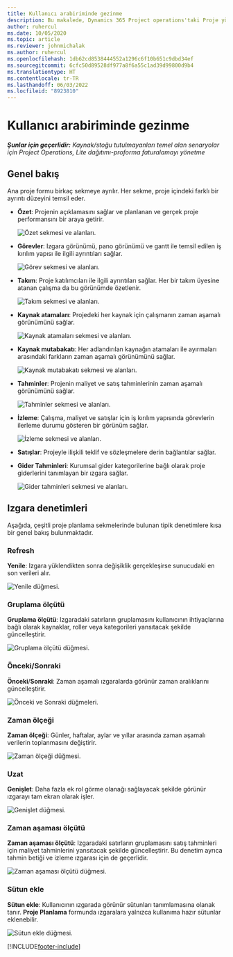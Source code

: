 ```yaml
---
title: Kullanıcı arabiriminde gezinme
description: Bu makalede, Dynamics 365 Project operations'taki Proje yönetimi hakkında bilgi sağlanmaktadır.
author: ruhercul
ms.date: 10/05/2020
ms.topic: article
ms.reviewer: johnmichalak
ms.author: ruhercul
ms.openlocfilehash: 1db62cd8538444552a1296c6f10b651c9dbd34ef
ms.sourcegitcommit: 6cfc50d89528df977a8f6a55c1ad39d99800d9b4
ms.translationtype: HT
ms.contentlocale: tr-TR
ms.lasthandoff: 06/03/2022
ms.locfileid: "8923810"
---
```

# <a name="navigating-the-user-interface"></a>Kullanıcı arabiriminde gezinme

_**Şunlar için geçerlidir:** Kaynak/stoğu tutulmayanları temel alan senaryolar için Project Operations, Lite dağıtımı-proforma faturalamayı yönetme_

## <a name="overview"></a>Genel bakış

Ana proje formu birkaç sekmeye ayrılır. Her sekme, proje içindeki farklı bir ayrıntı düzeyini temsil eder.

- **Özet**: Projenin açıklamasını sağlar ve planlanan ve gerçek proje performansını bir araya getirir.

    ![Özet sekmesi ve alanları.](media/navigation7.png)

- **Görevler**: Izgara görünümü, pano görünümü ve gantt ile temsil edilen iş kırılım yapısı ile ilgili ayrıntıları sağlar.

    ![Görev sekmesi ve alanları.](media/navigation8.png)

- **Takım**: Proje katılımcıları ile ilgili ayrıntıları sağlar. Her bir takım üyesine atanan çalışma da bu görünümde özetlenir.

    ![Takım sekmesi ve alanları.](media/navigation9.png)

- **Kaynak atamaları**: Projedeki her kaynak için çalışmanın zaman aşamalı görünümünü sağlar.

    ![Kaynak atamaları sekmesi ve alanları.](media/navigation10.png)

- **Kaynak mutabakatı**: Her adlandırılan kaynağın atamaları ile ayırmaları arasındaki farkların zaman aşamalı görünümünü sağlar.

    ![Kaynak mutabakatı sekmesi ve alanları.](media/navigation11.png)

- **Tahminler**: Projenin maliyet ve satış tahminlerinin zaman aşamalı görünümünü sağlar.

    ![Tahminler sekmesi ve alanları.](media/navigation12.png)

- **İzleme**: Çalışma, maliyet ve satışlar için iş kırılım yapısında görevlerin ilerleme durumu gösteren bir görünüm sağlar.

    ![İzleme sekmesi ve alanları.](media/navigation13.png)

- **Satışlar**: Projeyle ilişkili teklif ve sözleşmelere derin bağlantılar sağlar.

- **Gider Tahminleri**: Kurumsal gider kategorilerine bağlı olarak proje giderlerini tanımlayan bir ızgara sağlar.

    ![Gider tahminleri sekmesi ve alanları.](media/navigation14.png)

## <a name="grid-controls"></a>Izgara denetimleri

Aşağıda, çeşitli proje planlama sekmelerinde bulunan tipik denetimlere kısa bir genel bakış bulunmaktadır.

### <a name="refresh"></a>Refresh

**Yenile**: Izgara yüklendikten sonra değişiklik gerçekleşirse sunucudaki en son verileri alır.

![Yenile düğmesi.](media/navigation7.png)

### <a name="group-by"></a>Gruplama ölçütü

**Gruplama ölçütü**: Izgaradaki satırların gruplamasını kullanıcının ihtiyaçlarına bağlı olarak kaynaklar, roller veya kategorileri yansıtacak şekilde güncelleştirir.

![Gruplama ölçütü düğmesi.](media/navigation6.png)

### <a name="previousnext"></a>Önceki/Sonraki

**Önceki**/**Sonraki**: Zaman aşamalı ızgaralarda görünür zaman aralıklarını güncelleştirir.

![Önceki ve Sonraki düğmeleri.](media/navigation2.png)

### <a name="timescale"></a>Zaman ölçeği

**Zaman ölçeği**: Günler, haftalar, aylar ve yıllar arasında zaman aşamalı verilerin toplanmasını değiştirir.

![Zaman ölçeği düğmesi.](media/navigation3.png)

### <a name="expand"></a>Uzat

**Genişlet**: Daha fazla ek rol görme olanağı sağlayacak şekilde görünür ızgarayı tam ekran olarak işler.

![Genişlet düğmesi.](media/navigation4.png)

### <a name="time-phase-by"></a>Zaman aşaması ölçütü

**Zaman aşaması ölçütü**: Izgaradaki satırların gruplamasını satış tahminleri için maliyet tahminlerini yansıtacak şekilde güncelleştirir. Bu denetim ayrıca tahmin betiği ve izleme ızgarası için de geçerlidir.

![Zaman aşaması ölçütü düğmesi.](media/navigation0.png)

### <a name="add-column"></a>Sütun ekle

**Sütun ekle**: Kullanıcının ızgarada görünür sütunları tanımlamasına olanak tanır. **Proje Planlama** formunda ızgaralara yalnızca kullanıma hazır sütunlar eklenebilir.

![Sütun ekle düğmesi.](media/navigation5.png)


[!INCLUDE[footer-include](../includes/footer-banner.md)]